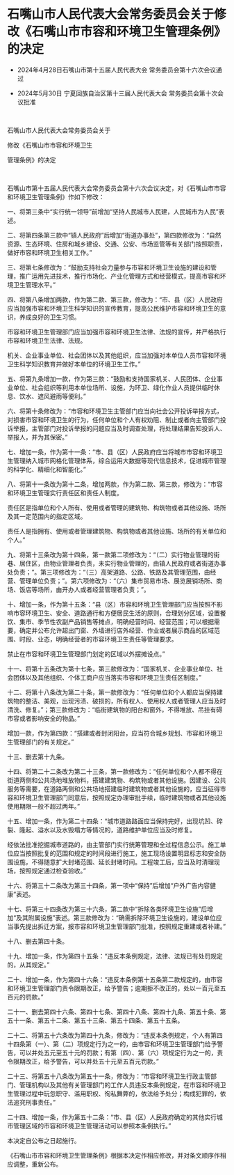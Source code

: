 # 石嘴山市人民代表大会常务委员会关于修改《石嘴山市市容和环境卫生管理条例》的决定

- 2024年4月28日石嘴山市第十五届人民代表大会
  常务委员会第十六次会议通过

- 2024年5月30日
  宁夏回族自治区第十三届人民代表大会
  常务委员会第十次会议批准

<!-- INFO END -->

​

石嘴山市人民代表大会常务委员会关于

修改《石嘴山市市容和环境卫生

管理条例》的决定

​

石嘴山市第十五届人民代表大会常务委员会第十六次会议决定，对《石嘴山市市容和环境卫生管理条例》作如下修改：

一、将第三条中“实行统一领导”前增加“坚持人民城市人民建，人民城市为人民”表述。

二、将第四条第三款中“镇人民政府”后增加“街道办事处”，第四款修改为：“自然资源、生态环境、住房和城乡建设、交通、公安、市场监管等有关部门按照职责，做好市容和环境卫生相关工作。”

三、将第七条修改为：“鼓励支持社会力量参与市容和环境卫生设施的建设和管理，推广运用先进技术，推行市场化、产业化管理方式和经营模式，提高市容和环境卫生管理水平。”

四、将第八条增加两款，作为第二款、第三款，修改为：“市、县（区）人民政府应当加强市容和环境卫生科学知识的宣传教育，提高公民维护市容和环境卫生的意识，养成良好的卫生习惯。

市容和环境卫生管理部门应当加强市容和环境卫生法律、法规的宣传，并严格执行市容和环境卫生法律、法规。

机关、企业事业单位、社会团体以及其他组织，应当加强对本单位人员市容和环境卫生科学知识教育并做好本单位的环境卫生工作。”

五、将第九条增加一款，作为第三款：“鼓励和支持国家机关、人民团体、企业事业单位、社会组织等利用本单位场所、设施，为环卫、绿化作业人员提供临时休息、饮水、遮风避雨等便利。”

六、将第十条修改为：“市容和环境卫生主管部门应当向社会公开投诉举报方式，对损害市容和环境卫生的行为，任何单位和个人有权劝阻、制止或者向主管部门投诉举报，主管部门对投诉举报的问题应当及时调查处理，将处理结果告知投诉人、举报人，并为其保密。”

七、增加一条，作为第十一条：“市、县（区）人民政府应当将城市市容和环境卫生管理纳入城市网格化管理体系，综合运用大数据等现代信息技术，促进城市管理的科学化、精细化和智能化。”

八、将第十一条改为第十二条，增加两款，作为第二款、第三款，修改为：“市容和环境卫生管理实行责任区和责任人制度。

责任区是指单位和个人所有、使用或者管理的建筑物、构筑物或者其他设施、场所及其一定范围内的指定区域。

责任人是指拥有、使用或者管理建筑物、构筑物或者其他设施、场所的有关单位和个人。”

九、将第十三条改为第十四条，第一款第二项修改为：“（二）实行物业管理的街巷、居住区，由物业管理者负责，未实行物业管理的，由镇人民政府或者街道办事处负责；”。第三项修改为：“（三）高架道路、公路、铁路及其管理范围，由经营、管理单位负责；”。第六项修改为：“（六）集市贸易市场、展览展销场所、商场、饭店等场所，由开办人或者经营管理者负责；”。

十、增加一条，作为第十五条：“县（区）市容和环境卫生管理部门应当按照不影响市容环境卫生、安全、道路通行和方便居民生活的原则，合理划分区域，设置餐饮、集市、季节性农副产品销售等摊点，明确经营时间、经营范围；可以根据需要，确定并公布允许超出门窗、外墙进行店外经营、作业或者展示商品的区域范围、时段、业态，明确经营者的市容环境卫生责任等管理要求。

禁止在市容和环境卫生管理部门划定的区域以外摆摊设点。”

十一、将第十五条改为第十七条，第三款修改为：“国家机关、企业事业单位、社会团体以及其他组织、个体工商户应当落实市容和环境卫生责任区制度。”

十二、将第十八条改为第二十条，第一款修改为：“任何单位和个人都应当保持建筑物的整洁、美观，出现污渍、破损的，所有权人、使用权人或者管理人应当及时清洗、修复。”；第三款修改为：“临街建筑物的阳台和窗外，不得堆放、吊挂有碍市容或者影响安全的物品。”

增加一款，作为第四款：“搭建或者封闭阳台，应当符合城乡规划、市容和环境卫生管理部门的有关规定。”

十三、删去第十九条。

十四、将第二十二条改为第二十三条，第一款修改为：“任何单位和个人都不得在街道两侧和公共场地堆放物料，搭建建筑物、构筑物或者其他设施。因建设、公共服务等需要，在道路两侧和公共场地搭建临时建筑物或者其他设施的，应当征得市容和环境卫生管理部门同意后，按照规定办理审批手续，临时建筑物或者其他设施使用期限一般不超过两年。”

十五、增加一条，作为第二十四条：“城市道路路面应当保持完好，出现坑凹、碎裂、隆起、溢水以及水毁塌方等情况的，道路维护单位应当及时修复。

经依法批准挖掘城市道路的，由主管部门实行统筹管理和全过程信息公示。施工单位应当按照批复的范围和规定的时间段进行施工，施工现场设置明显标志和安全防围设施，不得随意扩大封堵范围、延长封堵时间。工程竣工后，应当及时清理现场，按照规定通过检查验收。”

十六、将第三十二条改为第三十四条，第一项中“保持”后增加“户外广告内容健康”表述。

十七、将第三十四条改为第三十六条，第二款中“拆除各类环境卫生设施”后增加“及其附属设施”表述。第三款修改为：“确需拆除环境卫生设施的，建设单位应当事先提出拆迁方案，报市容和环境卫生管理部门批准，按照规定重建或者补建。”

十八、删去第四十条。

十九、增加一条，作为第四十五条：“违反本条例规定，法律、法规已有处罚规定的，从其规定。”

二十、增加一条，作为第四十六条：“违反本条例第十五条第二款规定的，由市容和环境卫生管理部门责令限期改正，给予警告；逾期拒不改正的，处以一百元至五百元的罚款。”

二十一、删去第四十六条、第四十七条、第四十八条、第四十九条、第五十条、第五十一条、第五十二条、第五十三条、第五十四条、第五十五条。

二十二、将第五十六条改为第四十九条，修改为：“违反本条例规定，个人有第四十四条第（一）、第（二）项规定行为之一的，由市容和环境卫生管理部门给予警告，可以并处五元至五十元的罚款；有第（四）、第（六）项规定行为之一的，责令限期改正，给予警告，可以并处五十元至五百元罚款。”

二十三、将第五十八条改为第五十一条，修改为：“市容和环境卫生行政主管部门、管理机构以及其他有关管理部门的工作人员违反本条例规定，在市容和环境卫生管理过程中玩忽职守、滥用职权、徇私舞弊的，依法给予处分；构成犯罪的，依法追究刑事责任。”

二十四、增加一条，作为第五十二条：“市、县（区）人民政府确定的其他实行城市管理区域的市容和环境卫生管理活动可以参照本条例执行。”

本决定自公布之日起施行。

《石嘴山市市容和环境卫生管理条例》根据本决定作相应修改，并对条文顺序作相应调整，重新公布。

